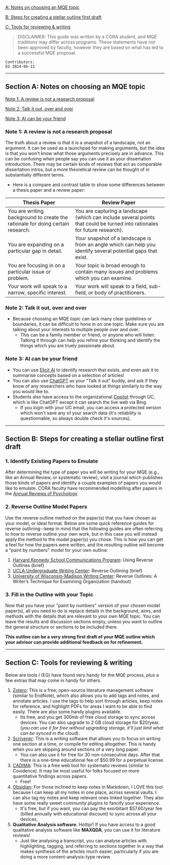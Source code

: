 
[A: Notes on choosing an MQE topic](#notes-on-choosing-an-mqe-topic)

[B: Steps for creating a stellar outline first draft](#steps-for-creating-a-stellar-outline-first-draft)

[C: Tools for reviewing & writing](#tools-for-reviewing--writing)

>DISCLAIMER: This guide was written by a CORA student, and MQE traditions may differ across programs. These statements have not been approved by faculty, however they are based on what has led to a successful MQE proposal.

```
Contributors:
EG 2024-06-11
```

___

## Section A: Notes on choosing an MQE topic

[Note 1: A review is not a research proposal](#note-1-a-review-is-not-a-research-proposal)

[Note 2: Talk it out, over and over](#note-2-talk-it-out-over-and-over)

[Note 3: AI can be your friend](#note-3-ai-can-be-your-friend)

### Note 1: A review is not a research proposal

The truth about a review is that it is a snapshot of a landscape, not an argument. It can be used as a launchpad for making arguments, but the idea is that you won't know what those arguments precisely are in advance. This can be confusing when people say you can use it as your dissertation introduction. There may be certain kinds of reviews that act as comparable dissertation intros, but a more theoretical review can be thought of in substantially different terms.

- Here is a compare and contrast table to show some differences between a thesis paper and a review paper:

| Thesis Paper | Review Paper |
|------------------------------------|-------------------------------------|
| You are writing background to create the rationale for doing certain research. | You are capturing a landscape (which can include several points that could be turned into rationales for future research). |
| You are expanding on a particular gap in detail. | Your snapshot of a landscape is from an angle which can help you identify several potential gaps that exist. |
| You are focusing in on a particular issue or problem. | Your topic is broad enough to contain many issues and problems which you can examine. |
| Your work will speak to a narrow, specific interest. | Your work will speak to a field, sub-field, or body of practitioners. |

### Note 2: Talk it out, over and over

- Because choosing an MQE topic can lack many clear guidelines or boundaries, it can be difficult to hone in on one topic. Make sure you are talking about your interests to multiple people over and over.
    - This can be a family member or friend, or anyone who will listen. Talking it through can help you refine your thinking and identify the things which you are truely passionate about.

### Note 3: AI can be your friend

- You can use [Elicit AI](https://elicit.com/) to identify research that exists, and even ask it to summarise concepts based on a selection of articles!
- You can also use [ChatGPT](https://openai.com/chatgpt/) as your "Talk it out" buddy, and ask if they know of any researchers who have looked at things similarly to the way you would like to.
- Students also have access to the organizational [Copilot](https://copilot.microsoft.com/) through UC, which is like ChatGPT except it can search the live web via Bing.
    - If you login with your UC email, you can access a protected version which won't save any of your search data (it's reliability is questionnable, so always double check it's sources).

___

## Section B: Steps for creating a stellar outline first draft

### 1. Identify Existing Papers to Emulate

After determining the type of paper you will be writing for your MQE (e.g., like an Annual Review, or systematic review), visit a journal which publishes those kinds of papers and identify a couple examples of papers you would like to emulate. CORA faculty have recommended modelling after papers in the [Annual Reviews of Psychology](https://www.annualreviews.org/content/journals/psych).

### 2. Reverse Outline Model Papers

Use the reverse outline method on the paper(s) that you have chosen as your model, or ideal format. Below are some quick reference guides for reverse outlining--keep in mind that the following guides are often referring to how to reverse outline your own work, but in this case you will instead apply the method to the model paper(s) you chose. This is how you can get a feel for how the papers were written, and the resulting outline will become a "paint by numbers" model for your own outline:

  1. [Harvard Kennedy School Communications Program](https://projects.iq.harvard.edu/files/hks-communications-program/files/new_using_reverse_outlines_new_10_10_18.pdf): Using Reverse Outlines (brief)
  2. [UCLA Undergraduate Writing Center](https://uwc.ucla.edu/wp-content/uploads/2016/01/UWC_handouts_reverseoutling.pdf): Reverse Outlining (brief)
  3. [University of Wisconsin-Madison Writing Center](https://writing.wisc.edu/handbook/reverseoutlines/): Reverse Outlines: A Writer’s Technique for Examining Organization (handout)

### 3. Fill in the Outline with your Topic

Now that you have your "paint by numbers" version of your chosen model paper(s), all you need to do is replace details in the background, aims, and methods with the details that are relevant to your own MQE topic. You can leave the results and discussion sections empty, unless you want to outline the general structure or sections to be included there.

**This outline can be a very strong first draft of your MQE outline which your advisor can provide additional feedback on for refinement.**

___

## Section C: Tools for reviewing & writing

Below are tools I (EG) have found very handy for the MQE process, plus a few extras that may come in handy for others.

  1. [Zotero](https://www.zotero.org/): This is a free, open-source literature management software (similar to EndNote), which also allows you to add tags and notes, and annotate articles. I use the tags to help sort through articles, keep notes for reference, and highlight PDFs for areas I want to be able to find easily. There are also some handy plugins available.
      - Its free,  and you get 300mb of free cloud storage to sync across devices. You can also upgrade to 2 GB cloud storage for $20/year. (_you can use it for free without upgrading storage, it'll just limit what can be synced in the cloud_).
  2. [Scrivener](https://www.literatureandlatte.com/scrivener/features?os=Windows): This is a writing software that allows you to focus on writing one section at a time, or compile for editing altogether. This is handy when you are skipping around sections of a very long paper.
      - You can also use it for free for 30 non-consecutive days. After that there is a one-time educational fee of $50.99 for a perpetual license.
  3. [CADIMA](https://www.cadima.info/): This is a free web tool for systematic reviews (similar to Covidence). It may be most useful for folks focused on more quantitative findings across papers.
      - Free!
  4. [Obsidian](https://obsidian.md/): For those inclined to keep notes in Markdown, I LOVE this tool because I can keep all my notes in one place, across several vaults. I can also tag my notes and keep relevant ones linked together. They also have some really sweet community plugins to fancify your experience.
      - It's free, but if you want, you can pay the exorbitant $57.60/year fee (billed annually with educational discount) to sync across all your devices.
  5. **Qualitative Analysis software**: Hottip!! If you have access to a good qualitative analysis software like **MAXQDA**, you can use it for literature reviews! 
      - Just like analysing a transcript, you can analyse articles with highlighting, tagging, and referring to sections together in a way that makes synthesis of the articles much easier, particularly if you are doing a more content-analysis-type review.
